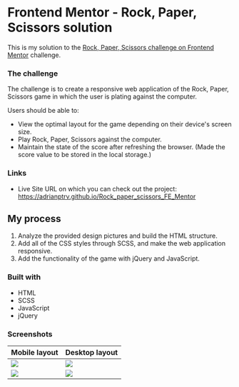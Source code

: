 # Frontend Mentor - Rock, Paper, Scissors solution

This is my solution to the [Rock, Paper, Scissors challenge on Frontend Mentor](https://www.frontendmentor.io/challenges/rock-paper-scissors-game-pTgwgvgH) challenge. 

### The challenge

The challenge is to create a responsive web application of the Rock, Paper, Scissors game in which the user is plating against the computer.

Users should be able to:

- View the optimal layout for the game depending on their device's screen size.
- Play Rock, Paper, Scissors against the computer.
- Maintain the state of the score after refreshing the browser. (Made the score value to be stored in the local storage.)

### Links

- Live Site URL on which you can check out the project: https://adrianptrv.github.io/Rock_paper_scissors_FE_Mentor

## My process

1. Analyze the provided design pictures and build the HTML structure.
2. Add all of the CSS styles through SCSS, and make the web application responsive.
3. Add the functionality of the game with jQuery and JavaScript.

### Built with

- HTML
- SCSS
- JavaScript
- jQuery

### Screenshots


| Mobile layout                                                                                                                   | Desktop layout                                                                                                                 |
| ------------------------------------------------------------------------------------------------------------------------------- | ------------------------------------------------------------------------------------------------------------------------------ |
| <img src="https://github.com/adrianptrv/Rock_paper_scissors_FE_Mentor/assets/99720888/fda3a17e-4ab8-4cf3-b7ae-d6848dd366a6"  /> | <img src="https://github.com/adrianptrv/Rock_paper_scissors_FE_Mentor/assets/99720888/82001fdb-6c6a-420c-a869-539728c377d3" /> |
| <img src="https://github.com/adrianptrv/Rock_paper_scissors_FE_Mentor/assets/99720888/58d6a082-1536-4dc9-b08c-45548dd8bc55" />  | <img src="https://github.com/adrianptrv/Rock_paper_scissors_FE_Mentor/assets/99720888/fc0f5439-0dc9-4ce5-b2ce-106530146484" /> |
